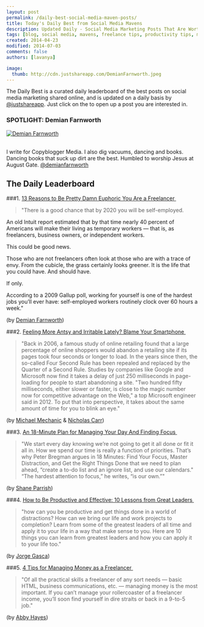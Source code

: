 ```yaml
---
layout: post
permalink: /daily-best-social-media-maven-posts/
title: Today's Daily Best from Social Media Mavens
description: Updated Daily - Social Media Marketing Posts That Are Worth Sharing
tags: [blog, social media, mavens, freelance tips, productivity tips, managing money as a freelancer, smartphone problems, attention deficit, ADD, 18-Minute Plan, Lessons from Great Leaders ]
created: 2014-04-23
modified: 2014-07-03
comments: false
authors: [lavanya]

image:
  thumb: http://cdn.justshareapp.com/DemianFarnworth.jpeg
---
```


The Daily Best is a curated daily leaderboard of the best posts on social media marketing shared online, and is updated on a daily basis by [@justshareapp](http://twitter.com/justshareapp). Just click on the <i class="icon-link"></i> to open up a post you are interested in.

<div class="article-author-main border-box">
    <h3>SPOTLIGHT: Demian Farnworth</h3>
    <a href="https://twitter.com/demianfarnworth"><img src="http://cdn.justshareapp.com/DemianFarnworth.jpeg" class="bio-photo large" alt="Demian Farnworth"></a>
    <br><br>
<p>I write for Copyblogger Media. I also dig vacuums, dancing and books. Dancing books that suck up dirt are the best. Humbled to worship Jesus at August Gate. <a href="https://twitter.com/demianfarnworth">@demianfarnworth</a> </p>
</div>

## The Daily Leaderboard

###1. [13 Reasons to Be Pretty Damn Euphoric You Are a Freelancer&nbsp;<i class="icon-link"></i>](http://www.copyblogger.com/authority-freelancer/)
>"There is a good chance that by 2020 you will be self-employed. 

An old Intuit report estimated that by that time nearly 40 percent of Americans will make their living as temporary workers — that is, as freelancers, business owners, or independent workers. 

This could be good news. 

Those who are not freelancers often look at those who are with a trace of envy. From the cubicle, the grass certainly looks greener. It is the life that you could have. And should have. 

If only. 

According to a 2009 Gallup poll, working for yourself is one of the hardest jobs you’ll ever have: self-employed workers routinely clock over 60 hours a week."

(by [Demian Farnworth](https://twitter.com/demianfarnworth))


###2.  [Feeling More Antsy and Irritable Lately? Blame Your Smartphone&nbsp;<i class="icon-link"></i>](http://www.motherjones.com/media/2014/06/nicholas-carr-smartphones-turning-us-impatient-irritable-monsters)
>"Back in 2006, a famous study of online retailing found that a large percentage of online shoppers would abandon a retailing site if its pages took four seconds or longer to load. In the years since then, the so-called Four Second Rule has been repealed and replaced by the Quarter of a Second Rule. Studies by companies like Google and Microsoft now find it takes a delay of just 250 milliseconds in page-loading for people to start abandoning a site. "Two hundred fifty milliseconds, either slower or faster, is close to the magic number now for competitive advantage on the Web," a top Microsoft engineer said in 2012. To put that into perspective, it takes about the same amount of time for you to blink an eye."

(by [Michael Mechanic](https://twitter.com/MichaelMechanic) & [Nicholas Carr](https://twitter.com/roughtype))


###3. [An 18-Minute Plan for Managing Your Day And Finding Focus&nbsp;<i class="icon-link"></i>](http://www.farnamstreetblog.com/2014/07/bregman-finding-focus/)
>"We start every day knowing we’re not going to get it all done or fit it all in. How we spend our time is really a function of priorities. That’s why Peter Bregman argues in 18 Minutes: Find Your Focus, Master Distraction, and Get the Right Things Done that we need to plan ahead, “create a to-do list and an ignore list, and use our calendars." 
“The hardest attention to focus,” he writes, “is our own.”"

(by [Shane Parrish](https://twitter.com/farnamstreet))


###4. [How to Be Productive and Effective: 10 Lessons from Great Leaders&nbsp;<i class="icon-link"></i>](http://www.lifehack.org/articles/productivity/how-productive-and-effective-10-lessons-from-great-leaders.html)
>"how can you be productive and get things done in a world of distractions? How can we bring our life and work projects to completion? Learn from some of the greatest leaders of all time and apply it to your life in a way that make sense to you. Here are 10 things you can learn from greatest leaders and how you can apply it to your life too."

(by [Jorge Gasca](https://twitter.com/jorgegask))


###5. [4 Tips for Managing Money as a Freelancer&nbsp;<i class="icon-link"></i>](http://www.careermeh.com/2014/06/24/4-tips-managing-money-freelancer/)
>"Of all the practical skills a freelancer of any sort needs — basic HTML, business communications, etc. — managing money is the most important. If you can’t manage your rollercoaster of a freelancer income, you’ll soon find yourself in dire straits or back in a 9-to-5 job."

(by [Abby Hayes](http://www.careermeh.com/author/ahayes/))

